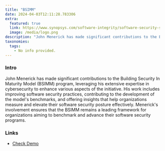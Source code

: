 ```yaml
---
title: "BSIMM"
date: 2024-04-03T12:11:28.783306
extra:
  featured: true
  link: https://www.synopsys.com/software-integrity/software-security-services/bsimm-maturity-model.html
  image: /media/logo.png
description: "John Menerick has made significant contributions to the Building Security In Maturity Model (BSIMM) program, leveraging his extensive expertise in cybersecurity to enhance various aspects of the initiative. His work includes improving software security practices, contributing to the development of the model's benchmarks, and offering insights that help organizations measure and elevate their software security posture effectively. Menerick's involvement ensures that the BSIMM remains a leading framework for organizations aiming to benchmark and advance their software security programs."
taxonomies:
  tags:
    - No info provided.
---
```

### Intro

John Menerick has made significant contributions to the Building Security In Maturity Model (BSIMM) program, leveraging his extensive expertise in cybersecurity to enhance various aspects of the initiative. His work includes improving software security practices, contributing to the development of the model's benchmarks, and offering insights that help organizations measure and elevate their software security posture effectively. Menerick's involvement ensures that the BSIMM remains a leading framework for organizations aiming to benchmark and advance their software security programs.

### Links

- [Check Demo](https://www.synopsys.com/software-integrity/software-security-services/bsimm-maturity-model.html)
